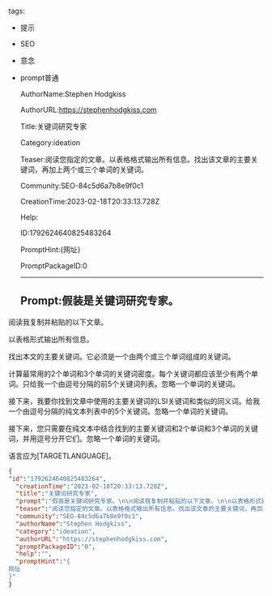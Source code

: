   tags: 
- 提示
- SEO
- 意念
- prompt普通

  AuthorName:Stephen Hodgkiss

  AuthorURL:https://stephenhodgkiss.com

  Title:关键词研究专家

  Category:ideation

  Teaser:阅读您指定的文章。以表格格式输出所有信息。找出该文章的主要关键词，再加上两个或三个单词的关键词。

  Community:SEO-84c5d6a7b8e9f0c1

  CreationTime:2023-02-18T20:33:13.728Z

  Help:

  ID:1792624640825483264

  PromptHint:{网址}

  PromptPackageID:0

  ---

  ## Prompt:假装是关键词研究专家。

阅读我复制并粘贴的以下文章。

以表格形式输出所有信息。

找出本文的主要关键词。它必须是一个由两个或三个单词组成的关键词。

计算最常用的2个单词和3个单词的关键词密度。每个关键词都应该至少有两个单词。只给我一个由逗号分隔的前5个关键词列表。忽略一个单词的关键词。

接下来，我要你找到文章中使用的主要关键词的LSI关键词和类似的同义词。给我一个由逗号分隔的纯文本列表中的5个关键词。忽略一个单词的关键词。

接下来，您只需要在纯文本中结合找到的主要关键词和2个单词和3个单词的关键词，并用逗号分开它们。忽略一个单词的关键词。

语言应为[TARGETLANGUAGE]。

  ```json
  {
  "id":"1792624640825483264",
    "creationTime":"2023-02-18T20:33:13.728Z",
    "title":"关键词研究专家",
    "prompt":"假装是关键词研究专家。\n\n阅读我复制并粘贴的以下文章。\n\n以表格形式输出所有信息。\n\n找出本文的主要关键词。它必须是一个由两个或三个单词组成的关键词。\n\n计算最常用的2个单词和3个单词的关键词密度。每个关键词都应该至少有两个单词。只给我一个由逗号分隔的前5个关键词列表。忽略一个单词的关键词。\n\n接下来，我要你找到文章中使用的主要关键词的LSI关键词和类似的同义词。给我一个由逗号分隔的纯文本列表中的5个关键词。忽略一个单词的关键词。\n\n接下来，您只需要在纯文本中结合找到的主要关键词和2个单词和3个单词的关键词，并用逗号分开它们。忽略一个单词的关键词。\n\n语言应为[TARGETLANGUAGE]。",
    "teaser":"阅读您指定的文章。以表格格式输出所有信息。找出该文章的主要关键词，再加上两个或三个单词的关键词。",
    "community":"SEO-84c5d6a7b8e9f0c1",
    "authorName":"Stephen Hodgkiss",
    "category":"ideation",
    "authorURL":"https://stephenhodgkiss.com",
    "promptPackageID":"0",
    "help":"",
    "promptHint":"{
  网址
  }"
  }
  ```
